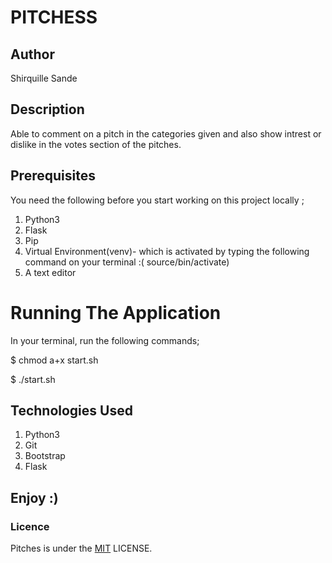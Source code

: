 # PITCHESS

## Author
Shirquille Sande        

## Description  
Able to comment on a pitch in the categories given and also show intrest or dislike in the votes section  of the pitches. 

## Prerequisites
You need the following before you start working on this project locally ;

1. Python3       
2. Flask            
3. Pip             
4. Virtual Environment(venv)- which is activated by typing the following command on your terminal :( source/bin/activate)           
5. A text editor 

# Running The Application
In your terminal, run the following commands;
 
 $ chmod a+x start.sh      
     
 $ ./start.sh     

## Technologies Used

1. Python3
2. Git 
3. Bootstrap
4. Flask

## Enjoy :)

### Licence        
Pitches is under the  [MIT](license) LICENSE.


           










